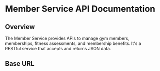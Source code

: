 # Member Service API Documentation

## Overview

The Member Service provides APIs to manage gym members, memberships, fitness assessments, and membership benefits. It's a RESTful service that accepts and returns JSON data.

## Base URL

